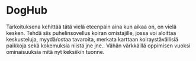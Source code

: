 # DogHub

Tarkoituksena kehittää tätä vielä eteenpäin aina kun aikaa on, on vielä kesken. Tehdä siis puhelinsovellus koiran omistajille, jossa voi aloittaa keskusteluja, myydä/ostaa tavaroita, merkata karttaan koiraystävällisiä paikkoja sekä kokemuksia niistä jne jne.. Vähän värkkäillä oppimisen vuoksi ominaisuuksia mitä nyt keksiikin tuonne.
